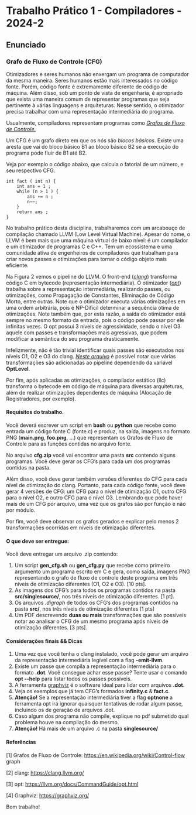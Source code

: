 #  Trabalho Prático 1 - Compiladores - 2024-2

## Enunciado

### **Grafo de Fluxo de Controle (CFG)**

Otimizadores e seres humanos não enxergam um programa de computador da mesma maneira. Seres humanos estão mais interessados no código fonte. Porém, código fonte é extremamente diferente
de código de máquina. Além disso, sob um ponto de vista de engenharia, é apropriado que exista uma maneira comum de representar programas que seja pertinente à várias linguagens e arquiteturas.
Nesse sentido, o otimizador precisa trabalhar com uma representação intermediária do programa.

Usualmente, compiladores representam programas como [_Grafos de Fluxo de Controle_.](https://en.wikipedia.org/wiki/Control-flow_graph)

Um CFG é um grafo direto em que os nós são _blocos básicos_. Existe uma aresta que vai do bloco básico B1 ao bloco básico B2 se a execução do programa pode fluir de B1 até B2.

Veja por exemplo o código abaixo, que calcula o fatorial de um número, e seu respectivo CFG.

```
int fact ( int n) {
    int ans = 1 ;
    while (n > 1 ) {
        ans ∗= n ;
        n−−;
    }
    return ans ;
}
```

No trabalho prático desta disciplina, trabalharemos com um arcabouço de compilação chamado LLVM (Low Level Virtual Machine). Apesar do nome, o LLVM é bem mais que uma máquina virtual de baixo nível: é um compilador e um otimizador de programas C e C++. Tem um ecossistema e uma comunidade ativa de engenheiros de compiladores que trabalham para criar novos passes e otimizações para tornar o código objeto mais eficiente.

Na Figura 2 vemos o pipeline do LLVM. O front-end ([_clang_](https://clang.llvm.org/)) transforma código C em bytecode (representação intermediária). O otimizador ([_opt_](https://llvm.org/docs/CommandGuide/opt.html)) trabalha sobre a representação intermediária, realizando passes, ou otimizações, como Propagação de Constantes, Eliminação de Código Morto, entre outras. Note que o otimizador executa várias otimizações em uma ordem arbitrária, pois é NP-Difícil determinar a sequência ótima de otimizações. Note também que, por esta razão, a saı́da do otimizador está sempre no mesmo formato da entrada, pois o código pode passar por ele infinitas vezes. O opt possui 3 níveis de agressividade, sendo o nível O3 aquele com passes e transformações mais agressivas, que podem modificar a semântica do seu programa drasticamente.

Infelizmente, não é tão trivial identificar quais passes são executados nos níveis O1, O2 e O3 do clang. [_Neste arquivo_](https://github.com/llvm-mirror/llvm/blob/master/lib/Transforms/IPO/PassManagerBuilder.cpp) é possível notar que várias transformações são adicionadas ao pipeline dependendo da variável **OptLevel**.

Por fim, após aplicadas as otimizações, o compilador estático (llc) transforma o bytecode em código de máquina para diversas arquiteturas, além de realizar otimizações dependentes de máquina (Alocação de Registradores, por exemplo).

#### **Requisitos do trabalho.**

Você deverá escrever um script em **bash** ou **python** que recebe como entrada um código fonte C (fonte.c) e produz, na saı́da, imagens no formato PNG (**main.png**, **foo.png**, ...) que representam os Grafos de Fluxo de Controle para as funções contidas no arquivo fonte.

No arquivo **cfg.zip** você vai encontrar uma pasta **src** contendo alguns programas. Você deve gerar os CFG’s para cada um dos programas contidos na pasta.

Além disso, você deve gerar também versões diferentes do CFG para cada nível de otimização do clang. Portanto, para cada código fonte, você deve gerar 4 versões de CFG: um CFG para o nível de otimização O1, outro CFG para o nível O2, e outro CFG para o nível O3. Lembrando que pode haver mais de um CFG por arquivo, uma vez que os grafos são por função e não por módulo.

Por fim, você deve observar os grafos gerados e explicar pelo menos 2 transformações ocorridas em níveis de otimização diferentes.

#### O que deve ser entregue:

Você deve entregar um arquivo .zip contendo:

1. Um script **gen_cfg.sh** ou **gen_cfg.py** que recebe como primeiro argumento um programa escrito em C e gera, como saı́da, imagens PNG representando o grafo de fluxo de controle deste programa em três níveis de otimização diferentes (O1, O2 e O3). [10 pts].
2. As imagens dos CFG’s para todos os programas contidos na pasta **src/singlesource/**, nos três níveis de otimização diferentes. [1 pt].
3. Os arquivos _.digraph_ de todos os CFG’s dos programas contidos na pasta **src/**, nos três níveis de otimização diferentes [1 pts]
4. Um PDF descrevendo **duas ou mais** transformações que são possíveis notar ao analisar o CFG de um mesmo programa após níveis de otimização diferentes. [3 pts].

#### **Considerações finais && Dicas**

1. Uma vez que você tenha o clang instalado, você pode gerar um arquivo da representação intermediária legível com a flag **-emit-llvm**.
2. Existe um passe que compila a representação intermediária para o formato **.dot**. Você consegue achar esse passe? Tente usar o comando **opt --help** para listar todos os passes possíveis.
3. A ferramenta [graphviz](https://graphviz.org/) é o software ideal para lidar com arquivos **.dot**.
4. Veja os exemplos que já tem CFG’s formados **infinity.c** & **fact.c**.
5. **Atenção!** Se a representação intermediária tiver a flag **optnone** a ferramenta opt irá ignorar quaisquer tentativas de rodar algum passe, incluindo os de geração de arquivos .dot.
6. Caso algum dos programa não compile, explique no pdf submetido qual problema houve na compilação do mesmo.
7. **Atenção!** Há mais de um arquivo .c na pasta **singlesource/**

#### **Referências**

[1] Grafos de Fluxo de Controle: https://en.wikipedia.org/wiki/Control-flow graph

[2] clang: https://clang.llvm.org/

[3] opt: https://llvm.org/docs/CommandGuide/opt.html

[4] Graphviz: https://graphviz.org/

Bom trabalho!